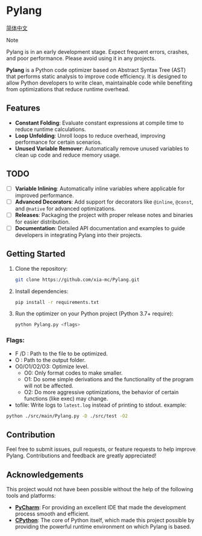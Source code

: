 # Pylang

[简体中文](https://github.com/xia-mc/Pylang/blob/master/README_CN.md)

> [!NOTE]
> Pylang is in an early development stage. Expect frequent errors, crashes, and poor performance. Please avoid using it
> in any projects.


**Pylang** is a Python code optimizer based on Abstract Syntax Tree (AST) that performs static analysis to improve code
efficiency. It is designed to allow Python developers to write clean, maintainable code while benefiting from
optimizations that reduce runtime overhead.

## Features

- **Constant Folding**: Evaluate constant expressions at compile time to reduce runtime calculations.
- **Loop Unfolding**: Unroll loops to reduce overhead, improving performance for certain scenarios.
- **Unused Variable Remover**: Automatically remove unused variables to clean up code and reduce memory usage.

## TODO

- [ ] **Variable Inlining**: Automatically inline variables where applicable for improved performance.
- [ ] **Advanced Decorators**: Add support for decorators like `@inline`, `@const`, and `@native` for advanced
  optimizations.
- [ ] **Releases**: Packaging the project with proper release notes and binaries for easier distribution.
- [ ] **Documentation**: Detailed API documentation and examples to guide developers in integrating Pylang into their
  projects.

## Getting Started

1. Clone the repository:
    ```bash
    git clone https://github.com/xia-mc/Pylang.git
    ```
2. Install dependencies:
    ```bash
    pip install -r requirements.txt
    ```
3. Run the optimizer on your Python project (Python 3.7+ require):
    ```bash
    python Pylang.py <flags>
    ```

### Flags:

- F <filepath>/D <dirpath>: Path to the file to be optimized.
- O <dirpath>: Path to the output folder.
- O0/O1/O2/O3: Optimize level.
    - O0: Only format codes to make smaller.
    - O1: Do some simple derivations and the functionality of the program will not be affected.
    - O2: Do more aggressive optimizations, the behavior of certain functions (like exec) may change.
- tofile: Write logs to `latest.log` instead of printing to stdout.
  example:

```bash
python ./src/main/Pylang.py -D ./src/test -O2
```

## Contribution

Feel free to submit issues, pull requests, or feature requests to help improve Pylang. Contributions and feedback are
greatly appreciated!

## Acknowledgements

This project would not have been possible without the help of the following tools and platforms:

- **[PyCharm](https://www.jetbrains.com/pycharm/)**: For providing an excellent IDE that made the development process
  smooth and efficient.
- **[CPython](https://github.com/python/cpython)**: The core of Python itself, which made this project possible by
  providing the powerful runtime environment on which Pylang is based.
